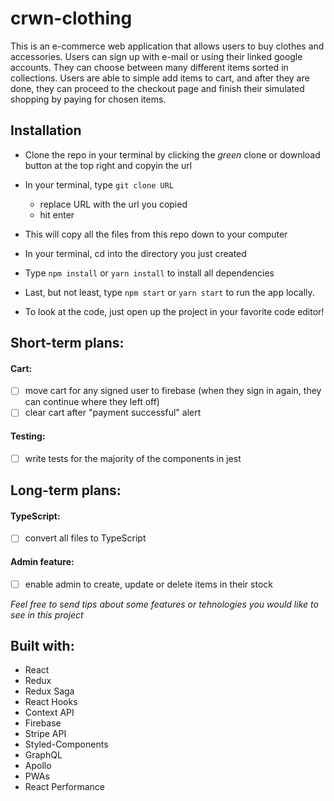 # crwn-clothing
This is an e-commerce web application that allows users to buy clothes and accessories. Users can sign up with e-mail or using their linked google accounts. They can choose between many different items sorted in collections. Users are able to simple add items to cart, and after they are done, they can proceed to the checkout page and finish their simulated shopping by paying for chosen items. 

## Installation
- Clone the repo in your terminal by clicking the _green_ clone or download button at the top right and copyin the url
- In your terminal, type ```git clone URL```
  - replace URL with the url you copied
  - hit enter
- This will copy all the files from this repo down to your computer
- In your terminal, cd into the directory you just created
- Type ```npm install``` or ```yarn install``` to install all dependencies
- Last, but not least, type ```npm start``` or ```yarn start``` to run the app locally.

- To look at the code, just open up the project in your favorite code editor!

## Short-term plans:
#### Cart:
- [ ] move cart for any signed user to firebase (when they sign in again, they can continue where they left off)
- [ ] clear cart after "payment successful" alert
#### Testing:
- [ ] write tests for the majority of the components in jest 

## Long-term plans:

#### TypeScript:
- [ ] convert all files to TypeScript 
#### Admin feature:
- [ ] enable admin to create, update or delete items in their stock

*Feel free to send tips about some features or tehnologies you would like to see in this project*

## Built with:
- React
- Redux
- Redux Saga
- React Hooks
- Context API
- Firebase
- Stripe API
- Styled-Components
- GraphQL
- Apollo
- PWAs
- React Performance
